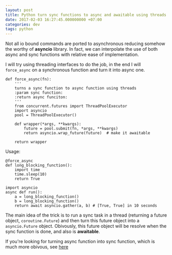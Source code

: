 ```yaml
---
layout: post
title: Python turn sync functions to async and awaitable using threads
date: 2017-02-03 16:27:45.000000000 +07:00
categories: dev
tags: python
---
```

Not all io bound commands are ported to asynchronous reducing somehow the worthy of **asyncio** library. In fact, we can interpolate the use of both async and sync functions with relative ease of implementation.

I will try using threading interfaces to do the job, in the end I will `force_async` on a synchronous function and turn it into async one.

```
def force_async(fn):
    '''
    turns a sync function to async function using threads
    :param sync function:
    :return async funciton:
    '''
    from concurrent.futures import ThreadPoolExecutor
    import asyncio
    pool = ThreadPoolExecutor()

    def wrapper(*args, **kwargs):
        future = pool.submit(fn, *args, **kwargs)
        return asyncio.wrap_future(future)  # make it awaitable

    return wrapper
```

Usage:

```
@force_async
def long_blocking_function():
    import time
    time.sleep(10)
    return True

import asyncio
async def run():
    a = long_blocking_function()
    b = long_blocking_function()
    return await asyncio.gather(a, b) # [True, True] in 10 seconds
```

The main idea of the trick is to run a sync task in a thread (returning a future object, `coroutine.Future`) and then turn this future object into a `asyncio.Future` object. Obivously, this future object will be resolve when the sync function is done, and also is **awaitable**.

If you're looking for turning async function into sync function, which is much more obivous, see [here](https://blog.konpat.me/python-turn-async-function-back-to-sync/)
